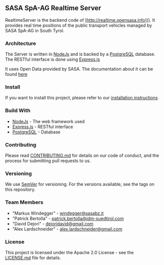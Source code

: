 ## SASA SpA-AG Realtime Server

RealtimeServer is the backend code of [http://realtime.opensasa.info](). 
It provides real time positions of the public transport vehicles managed by SASA SpA-AG in South Tyrol. 

### Architecture

The Server is written in [NodeJs](https://nodejs.org/) and is backed by a [PostgreSQL](https://www.postgresql.org) database.
The RESTful interface is done using [Express.js](https://expressjs.com)

It uses Open Data provided by SASA. The documentation about it can be found [here](http://opensasa.info)

### Install

If you want to install this project, please refer to our [installation instructions](INSTALL.md)

### Build With

- [NodeJs](https://nodejs.org/) - The web framework used
- [Express.js](https://expressjs.com) - RESTful interface
- [PostgreSQL](https://www.postgresql.org) - Database

### Contributing

Please read [CONTRIBUTING.md]() for details on our code of conduct, and the process for submitting pull requests to us.

### Versioning

We use [SemVer](http://semver.org) for versioning. For the versions available, see the tags on this repository.

### Team Members

- "Markus Windegger" - <windegger@sasabz.it>
- "Patrick Bertolla" - <patrick.bertolla@idm-suedtirol.com>
- "David Dejori" - <dejoridavid@gmail.com>
- "Alex Lardschneider" - <alex.lardschneider@gmail.com>

### License

This project is licensed under the Apache 2.0 License - see the [LICENSE.md]() file for details.